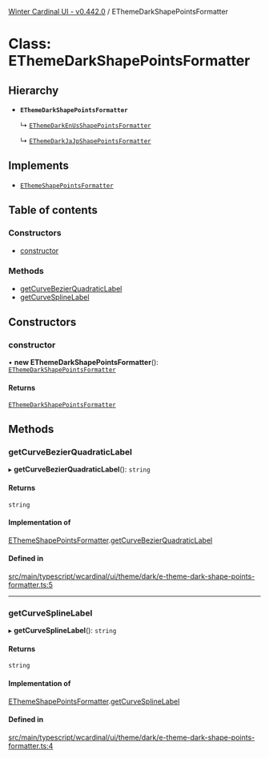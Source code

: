 [Winter Cardinal UI - v0.442.0](../index.md) / EThemeDarkShapePointsFormatter

# Class: EThemeDarkShapePointsFormatter

## Hierarchy

- **`EThemeDarkShapePointsFormatter`**

  ↳ [`EThemeDarkEnUsShapePointsFormatter`](EThemeDarkEnUsShapePointsFormatter.md)

  ↳ [`EThemeDarkJaJpShapePointsFormatter`](EThemeDarkJaJpShapePointsFormatter.md)

## Implements

- [`EThemeShapePointsFormatter`](../interfaces/EThemeShapePointsFormatter.md)

## Table of contents

### Constructors

- [constructor](EThemeDarkShapePointsFormatter.md#constructor)

### Methods

- [getCurveBezierQuadraticLabel](EThemeDarkShapePointsFormatter.md#getcurvebezierquadraticlabel)
- [getCurveSplineLabel](EThemeDarkShapePointsFormatter.md#getcurvesplinelabel)

## Constructors

### constructor

• **new EThemeDarkShapePointsFormatter**(): [`EThemeDarkShapePointsFormatter`](EThemeDarkShapePointsFormatter.md)

#### Returns

[`EThemeDarkShapePointsFormatter`](EThemeDarkShapePointsFormatter.md)

## Methods

### getCurveBezierQuadraticLabel

▸ **getCurveBezierQuadraticLabel**(): `string`

#### Returns

`string`

#### Implementation of

[EThemeShapePointsFormatter](../interfaces/EThemeShapePointsFormatter.md).[getCurveBezierQuadraticLabel](../interfaces/EThemeShapePointsFormatter.md#getcurvebezierquadraticlabel)

#### Defined in

[src/main/typescript/wcardinal/ui/theme/dark/e-theme-dark-shape-points-formatter.ts:5](https://github.com/winter-cardinal/winter-cardinal-ui/blob/v0.442.0/src/main/typescript/wcardinal/ui/theme/dark/e-theme-dark-shape-points-formatter.ts#L5)

___

### getCurveSplineLabel

▸ **getCurveSplineLabel**(): `string`

#### Returns

`string`

#### Implementation of

[EThemeShapePointsFormatter](../interfaces/EThemeShapePointsFormatter.md).[getCurveSplineLabel](../interfaces/EThemeShapePointsFormatter.md#getcurvesplinelabel)

#### Defined in

[src/main/typescript/wcardinal/ui/theme/dark/e-theme-dark-shape-points-formatter.ts:4](https://github.com/winter-cardinal/winter-cardinal-ui/blob/v0.442.0/src/main/typescript/wcardinal/ui/theme/dark/e-theme-dark-shape-points-formatter.ts#L4)
